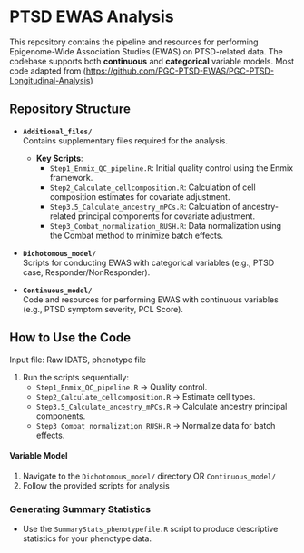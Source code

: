 # PTSD EWAS Analysis

This repository contains the pipeline and resources for performing Epigenome-Wide Association Studies (EWAS) on PTSD-related data. The codebase supports both **continuous** and **categorical** variable models. Most code adapted from (https://github.com/PGC-PTSD-EWAS/PGC-PTSD-Longitudinal-Analysis)

## Repository Structure

- **`Additional_files/`**  
  Contains supplementary files required for the analysis.

  - **Key Scripts**:
    - `Step1_Enmix_QC_pipeline.R`: Initial quality control using the Enmix framework.
    - `Step2_Calculate_cellcomposition.R`: Calculation of cell composition estimates for covariate adjustment.
    - `Step3.5_Calculate_ancestry_mPCs.R`: Calculation of ancestry-related principal components for covariate adjustment.
    - `Step3_Combat_normalization_RUSH.R`: Data normalization using the Combat method to minimize batch effects.

- **`Dichotomous_model/`**  
  Scripts for conducting EWAS with categorical variables (e.g., PTSD case, Responder/NonResponder).
  
- **`Continuous_model/`**  
  Code and resources for performing EWAS with continuous variables (e.g., PTSD symptom severity, PCL Score).

## How to Use the Code
Input file: Raw IDATS, phenotype file
1. Run the scripts sequentially:
   - `Step1_Enmix_QC_pipeline.R` → Quality control.
   - `Step2_Calculate_cellcomposition.R` → Estimate cell types.
   - `Step3.5_Calculate_ancestry_mPCs.R` → Calculate ancestry principal components.
   - `Step3_Combat_normalization_RUSH.R` → Normalize data for batch effects.

#### Variable Model
1. Navigate to the `Dichotomous_model/` directory OR `Continuous_model/`
2. Follow the provided scripts for analysis

### Generating Summary Statistics
- Use the `SummaryStats_phenotypefile.R` script to produce descriptive statistics for your phenotype data.
